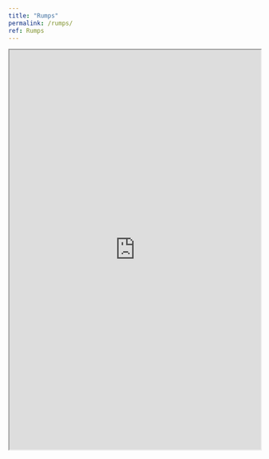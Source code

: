 ```yaml
---
title: "Rumps"
permalink: /rumps/
ref: Rumps
---
```


<iframe src="https://framaforms.org/rumps-pass-the-salt-2025-1751387524" width="100%" height="800" border="0"></iframe>